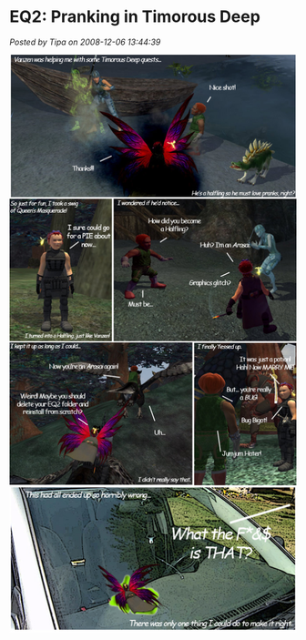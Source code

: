 # EQ2: Pranking in Timorous Deep

*Posted by Tipa on 2008-12-06 13:44:39*

![](../uploads/2008/12/vanzencomic.jpg "vanzencomic")

